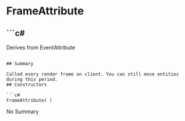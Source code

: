 # FrameAttribute

## ```c#
Derives from EventAttribute
```

## Summary

Called every render frame on client. You can still move entities during this period.
## Constructors

```c#
FrameAttribute( ) 
```
No Summary
